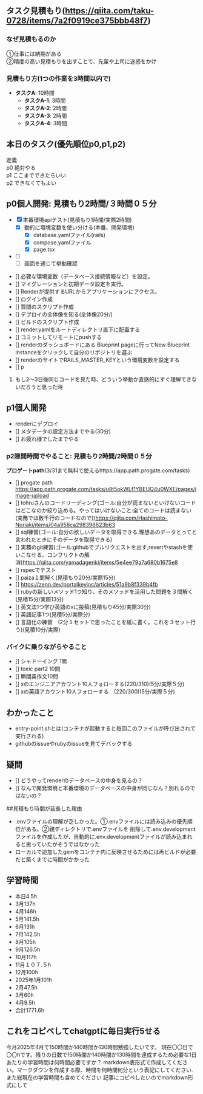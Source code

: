 
## タスク見積もり(https://qiita.com/taku-0728/items/7a2f0919ce375bbb48f7)
### なぜ見積もるのか   
①仕事には納期がある  
②精度の高い見積もりを出すことで、先輩や上司に迷惑をかけ

### 見積もり方(1つの作業を3時間以内で)
- **タスクA**: 10時間
  - **タスクA-1**: 3時間
  - **タスクA-2**: 2時間
  - **タスクA-3**: 2時間
  - **タスクA-4**: 3時間


## 本日のタスク(優先順位p0,p1,p2)
定義   
p0 絶対やる   
p1 ここまでできたらいい   
p2 できなくてもよい  


## **p0個人開発**: 見積もり2時間/３時間０５分
  - [x] 本番環境apiテスト(見積もり1時間/実際2時間)
    - [x] 動的に環境変数を使い分ける(本番、開発環境)
      - [x] database.yamlファイル(rails)
      - [x] compose.yamlファイル
      - [x] page.tsx
  - [ ] 
    - [ ] 画面を通じて挙動確認
  - [] 必要な環境変数（データベース接続情報など）を設定。
  - [] マイグレーションと初期データ設定を実行。
  - [] Renderが提供するURLからアプリケーションにアクセス。
 - [] ログイン作成
- [] 質問のスクリプト作成
- [] デプロイの全体像を知る(全体像20分/)
- [] ビルドのスクリプト作成
- [] render.yamlをルートディレクトリ直下に配置する
- [] コミットしてリモートにpushする
- [] renderのダッシュボードにある Blueprint pageに行ってNew Blueprint Instanceをクリックして自分のリポジトリを選ぶ
- [] renderのサイトでRAILS_MASTER_KEYという環境変数を設定する
- [] p

1. もし2〜3日後同じコードを見た時、どういう挙動か直感的にすぐ理解できないだろうと思った時




## **p1個人開発**
- renderにデプロイ
- [] メタデータの設定方法までやる(30分)
- [] お疲れ様でしたまでやる

### **p2隙間時間でやること**: 見積もり2時間/2時間０５分
**プロゲートpath**(3/31まで無料で使えるhttps://app.path.progate.com/tasks)

  - [] progate path https://app.path.progate.com/tasks/u8t5okWLf1YBEUQ4u0WXE/pages/image-upload
  - [] tohruさんのコードリーディング(ゴール:自分が読まないといけないコードはどこなのか絞り込める。やってはいけないこと:全てのコードは読まない(実務では数千行のコードなので))https://qiita.com/Hashimoto-Noriaki/items/04a958ca298398623b63
  - [] sql練習(ゴール:自分の欲しいデータを取得できる.理想あのデータとってと言われたときにそのデータを取得できる)
  - [] 実務のgit練習(ゴール:githubでプルリクエストを出す,revertやstashを使いこなせる、コンフリクトの解消)https://qiita.com/yamadagenki/items/5e4ee79a7a680b1675e8
  - [] rspecでテスト
  - [] paiza１問解く(見積もり20分/実際15分)
  - [] https://zenn.dev/portalkeyinc/articles/51a9b8f339b4fb
  - [] rubyの新しいメソッド1つ知り、そのメソッドを活用した問題を３問解く(見積15分/実際13分)
  - [] 英文法1つ学び英語のxに投稿(見積もり45分/実際30分)
  - [] 英語記事1つ(見積5分/実際分)
  - [] 言語化の練習　(2分１セットで思ったことを紙に書く。これを３セット行う)(見積10分/実際)

### バイクに乗りながらやること
- [] シャドーイング 1問
- [] toeic part2 10問
- [] 瞬間英作文10問
- [] xのエンジニアアカウント10人フォローする(220/310)(5分/実際５分)
- [] xの英語アカウント10人フォローする　(220/300)(5分/実際５分)


## わかったこと
- entry-point.shとは(コンテナが起動すると毎回このファイルが呼び出されて実行される)
- githubのissueやrubyのissueを見てデバックする
## 疑問
- [] どうやってrenderのデータベースの中身を見るの？
- [] なんで開発環境と本番環境のデータベースの中身が同じなん？別れるのではないの？

##見積もり時間が延長した理由
- .envファイルの理解が乏しかった。①.envファイルには読み込みの優先順位がある。②親ディレクトリで.envファイルを
削除して.env.developmentファイルを作成したが、自動的に.env.developmentファイルが読み込まれると思っていたがそうではなかった
- ローカルで追加したgemをコンテナ内に反映させるためには再ビルドが必要だと築くまでに時間がかかった

## 学習時間
 - 本日4.5h
  - 3月137h
  - 4月146h
  - 5月141.5h
  - 6月131h
  - 7月142.5h
  - 8月105h
  - 9月126.5h
  - 10月117h
  - 11月１０７.５h
  - 12月100h
  - 2025年1月101h
  - 2月47.5h
  - 3月60h
  - 4月9.5h
  - 合計1771.6h

 ## これをコピペしてchatgptに毎日実行5せる
今月2025年4月で150時間か140時間か130時間勉強したいです。
現在〇〇日で〇〇hです。残りの日数で150時間か140時間か130時間を達成するため必要な1日あたりの学習時間は何時間必要ですか？
markdown表形式で作成してください。マークダウンを作成する際、時間を何時間何分という表記にしてください.また総現在の学習時間も含めてください
記事にコピペしたいのでmarkdown形式にして
 
